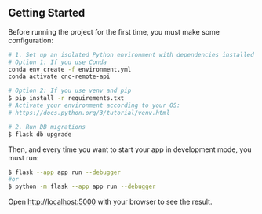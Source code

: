 ## Getting Started

Before running the project for the first time, you must make some configuration:

```bash
# 1. Set up an isolated Python environment with dependencies installed
# Option 1: If you use Conda
conda env create -f environment.yml
conda activate cnc-remote-api

# Option 2: If you use venv and pip
$ pip install -r requirements.txt
# Activate your environment according to your OS:
# https://docs.python.org/3/tutorial/venv.html

# 2. Run DB migrations
$ flask db upgrade
```

Then, and every time you want to start your app in development mode, you must run:

```bash
$ flask --app app run --debugger
#or
$ python -m flask --app app run --debugger
```

Open [http://localhost:5000](http://localhost:5000) with your browser to see the result.
